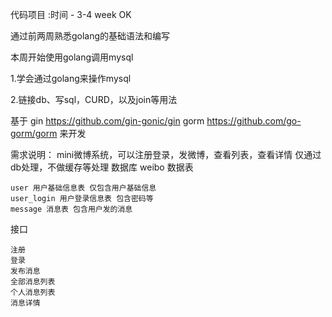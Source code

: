 代码项目 :时间 - 3-4 week OK

通过前两周熟悉golang的基础语法和编写

本周开始使用golang调用mysql

1.学会通过golang来操作mysql

2.链接db、写sql，CURD，以及join等用法

基于
gin https://github.com/gin-gonic/gin
gorm  https://github.com/go-gorm/gorm
来开发

需求说明：
mini微博系统，可以注册登录，发微博，查看列表，查看详情
仅通过db处理，不做缓存等处理
数据库 weibo
数据表
```
user 用户基础信息表 仅包含用户基础信息
user_login 用户登录信息表 包含密码等
message 消息表 包含用户发的消息
```
接口
```
注册
登录
发布消息
全部消息列表
个人消息列表
消息详情
```